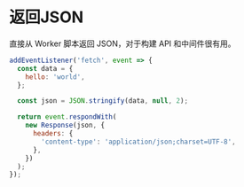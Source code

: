 # 返回JSON

直接从 Worker 脚本返回 JSON，对于构建 API 和中间件很有用。

```javascript
addEventListener('fetch', event => {
  const data = {
    hello: 'world',
  };

  const json = JSON.stringify(data, null, 2);

  return event.respondWith(
    new Response(json, {
      headers: {
        'content-type': 'application/json;charset=UTF-8',
      },
    })
  );
});
```